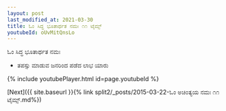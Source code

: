 ```yaml
---
layout: post
last_modified_at: 2021-03-30
title: ಓಂ ಸಿದ್ಧ ಭೂತಾರ್ಥತ ನಮಃ ೧೧ ಟೈಮ್ಸ್
youtubeId: oUvMitQnsLo
---
```

 
 
 ಓಂ ಸಿದ್ಧ ಭೂತಾರ್ಥತ ನಮಃ  
 
 -  ತಪಸ್ಸು ಮಾಡುವ ಜನರಿಂದ ಪಡೆದ ಲಾಭ ಯಾರು 
 
  
 
  
 
 
 
 
 
 


{% include youtubePlayer.html id=page.youtubeId %}
 
[Next]({{ site.baseurl }}{% link  split2/_posts/2015-03-22-ಓಂ ಅಚಿಂತ್ಯಯ ನಮಃ ೧೧ ಟೈಮ್ಸ್.md%})
 

